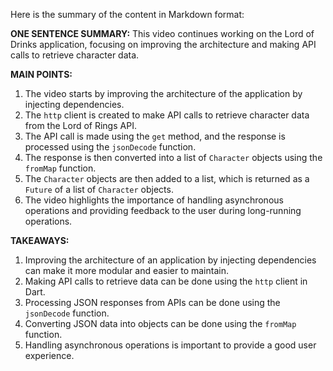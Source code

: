 Here is the summary of the content in Markdown format:

**ONE SENTENCE SUMMARY:**
This video continues working on the Lord of Drinks application, focusing on improving the architecture and making API calls to retrieve character data.

**MAIN POINTS:**

1. The video starts by improving the architecture of the application by injecting dependencies.
2. The `http` client is created to make API calls to retrieve character data from the Lord of Rings API.
3. The API call is made using the `get` method, and the response is processed using the `jsonDecode` function.
4. The response is then converted into a list of `Character` objects using the `fromMap` function.
5. The `Character` objects are then added to a list, which is returned as a `Future` of a list of `Character` objects.
6. The video highlights the importance of handling asynchronous operations and providing feedback to the user during long-running operations.

**TAKEAWAYS:**

1. Improving the architecture of an application by injecting dependencies can make it more modular and easier to maintain.
2. Making API calls to retrieve data can be done using the `http` client in Dart.
3. Processing JSON responses from APIs can be done using the `jsonDecode` function.
4. Converting JSON data into objects can be done using the `fromMap` function.
5. Handling asynchronous operations is important to provide a good user experience.
